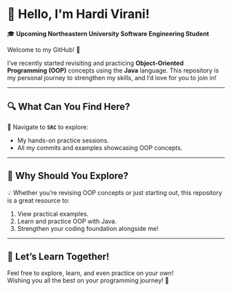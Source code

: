 # 👋 Hello, I'm Hardi Virani!

🎓 **Upcoming Northeastern University Software Engineering Student**

Welcome to my GitHub! 🌟

I’ve recently started revisiting and practicing **Object-Oriented Programming (OOP)** concepts using the **Java** language. This repository is my personal journey to strengthen my skills, and I’d love for you to join in!

---

## 🔍 What Can You Find Here?

📁 Navigate to **`SRC`** to explore:
- My hands-on practice sessions.
- All my commits and examples showcasing OOP concepts.

---

## 🚀 Why Should You Explore?

💡 Whether you’re revising OOP concepts or just starting out, this repository is a great resource to:
1. View practical examples.
2. Learn and practice OOP with Java.
3. Strengthen your coding foundation alongside me!

---

## 🌟 Let’s Learn Together!

Feel free to explore, learn, and even practice on your own!  
Wishing you all the best on your programming journey! 🎉  

